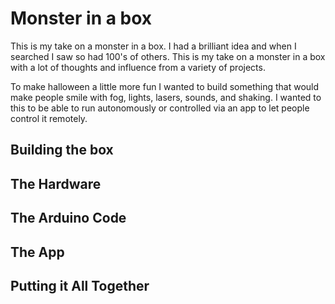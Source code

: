 # Monster in a box
This is my take on a monster in a box. I had a brilliant idea and when I searched I saw so had 100's of others. This is my take on a monster in a box with a lot of thoughts and influence from a variety of projects.

To make halloween a little more fun I wanted to build something that would make people smile with fog, lights, lasers, sounds, and shaking. I wanted to this to be able to run autonomously or controlled via an app to let people control it remotely.

## Building the box


## The Hardware


## The Arduino Code


## The App


## Putting it All Together
